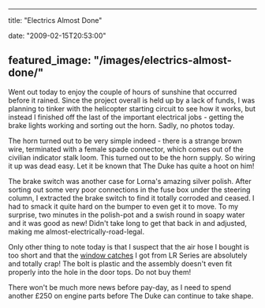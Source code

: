 
---
title: "Electrics Almost Done"

date: "2009-02-15T20:53:00"

featured_image: "/images/electrics-almost-done/"
---


Went out today to enjoy the couple of hours of sunshine that occurred before it rained.  Since the project overall is held up by a lack of funds, I was planning to tinker with the helicopter starting circuit to see how it works, but instead I finished off the last of the important electrical jobs - getting the brake lights working and sorting out the horn.  Sadly, no photos today.

The horn turned out to be very simple indeed - there is a strange brown wire, terminated with a female spade connector, which comes out of the civilian indicator stalk loom.  This turned out to be the horn supply.  So wiring it up was dead easy.  Let it be known that The Duke has quite a hoot on him!

The brake switch was another case for Lorna's amazing silver polish.  After sorting out some very poor connections in the fuse box under the steering column, I extracted the brake switch to find it totally corroded and ceased.  I had to smack it quite hard on the bumper to even get it to move.  To my surprise, two minutes in the polish-pot and a swish round in soapy water and it was good as new!  Didn't take long to get that back in and adjusted, making me almost-electrically-road-legal.

Only other thing to note today is that I suspect that the air hose I bought is too short and that the <a href="http://www.lrseries.com/shop/product/listing/776/347322-WINDOW-CATCH-ASSEMBLY.html">window catches</a> I got from LR Series are absolutely and totally crap!  The bolt is plastic and the assembly doesn't even fit properly into the hole in the door tops.  Do not buy them!

There won't be much more news before pay-day, as I need to spend another £250 on engine parts before The Duke can continue to take shape.
